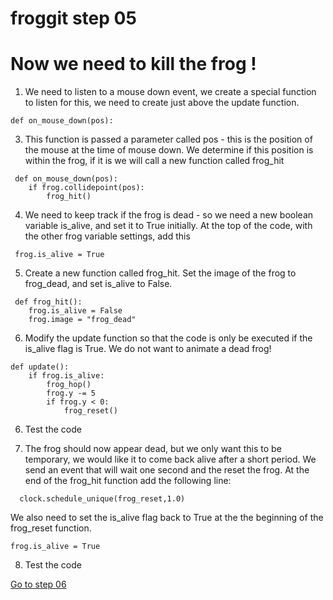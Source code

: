 # froggit step 05

# Now we need to kill the frog !
  
1. We need to listen to a mouse down event, we create a special function to listen for this, we need to create just above the update function.    

```
def on_mouse_down(pos):
```

3. This function is passed a parameter called pos - this is the position of the mouse at the time of mouse down. We determine if this position is within the frog, if it is we will call a new function called frog_hit
``` 
 def on_mouse_down(pos):
    if frog.collidepoint(pos):
        frog_hit()
```
4. We need to keep track if the frog is dead - so we need a new boolean variable is_alive, and set it to True initially. At the top of the code, with the other frog variable settings, add this   
```
 frog.is_alive = True  
```
5. Create a new function called frog_hit. Set the image of the frog to frog_dead, and set is_alive to False.  
```
 def frog_hit():  
    frog.is_alive = False
    frog.image = "frog_dead"
```
6. Modify the update function so that the code is only be executed if the is_alive flag is True.
We do not want to animate a dead frog!
```
def update():
    if frog.is_alive:
        frog_hop()
        frog.y -= 5
        if frog.y < 0:
            frog_reset()

```
 6. Test the code

 7. The frog should now appear dead, but we only want this to be temporary, we would like it to come back alive after a short period. We send an event that will wait one second and the reset the frog. At the end of  the frog_hit function add the following line:
```
  clock.schedule_unique(frog_reset,1.0)
```
We also need to set the is_alive flag back to True at the the beginning of the frog_reset function.  
```
frog.is_alive = True
```
8. Test the code


[Go to step 06](../step-06)



